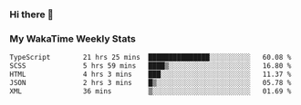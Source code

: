 ### Hi there 👋

<!--
**royschrauwen/royschrauwen** is a ✨ _special_ ✨ repository because its `README.md` (this file) appears on your GitHub profile.

Here are some ideas to get you started:

- 🔭 I’m currently working on ...
- 🌱 I’m currently learning ...
- 👯 I’m looking to collaborate on ...
- 🤔 I’m looking for help with ...
- 💬 Ask me about ...
- 📫 How to reach me: ...
- 😄 Pronouns: ...
- ⚡ Fun fact: ...
-->


### My WakaTime Weekly Stats
<!--START_SECTION:waka-->

```txt
TypeScript        21 hrs 25 mins  ███████████████░░░░░░░░░░   60.08 %
SCSS              5 hrs 59 mins   ████▒░░░░░░░░░░░░░░░░░░░░   16.80 %
HTML              4 hrs 3 mins    ███░░░░░░░░░░░░░░░░░░░░░░   11.37 %
JSON              2 hrs 3 mins    █▒░░░░░░░░░░░░░░░░░░░░░░░   05.78 %
XML               36 mins         ▒░░░░░░░░░░░░░░░░░░░░░░░░   01.69 %
```

<!--END_SECTION:waka-->
